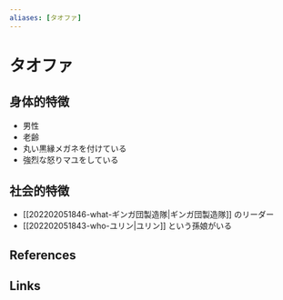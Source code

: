 ```yaml
---
aliases: [タオファ]
---
```

# タオファ

## 身体的特徴

- 男性
- 老齢
- 丸い黒縁メガネを付けている
- 強烈な怒りマユをしている

## 社会的特徴

- [[202202051846-what-ギンガ団製造隊|ギンガ団製造隊]] のリーダー
- [[202202051843-who-ユリン|ユリン]] という孫娘がいる

## References



## Links





